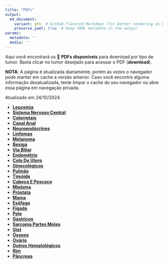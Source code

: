 ```yaml
---
title: "PDFs"
output: 
  md_document:
    variant: gfm  # GitHub-flavored Markdown (for better rendering on GitHub)
    preserve_yaml: true  # Keep YAML metadata in the output
params:
  metadata: ''
  media: ''
---
```


Aqui você encontrará os 📝 **PDFs disponíveis** para download por tipo
de tumor. Basta clicar no tumor desejado para acessar o PDF
(**download**).

**NOTA**: A página é atualizada diariamente, porém as vezes o navegador
pode manter em cache a versão anterior. Caso você encontre alguma
informação desatualizada, tente limpar o cache do seu navegador ou abre
essa página em navegação privada.

Atualizado em 24/10/2024.

- [**Leucemia**](https://coeoralmeds-e768.restdb.io/media/6719f3e4f63b80480003c68f?download=true)
- [**Sistema Nervoso
  Central**](https://coeoralmeds-e768.restdb.io/media/6719f3e5f63b80480003c691?download=true)
- [**Colorretais**](https://coeoralmeds-e768.restdb.io/media/6719f3e7f63b80480003c697?download=true)
- [**Canal
  Anal**](https://coeoralmeds-e768.restdb.io/media/6719f3e9f63b80480003c699?download=true)
- [**Neuroendócrinos**](https://coeoralmeds-e768.restdb.io/media/6719f3eaf63b80480003c69b?download=true)
- [**Linfomas**](https://coeoralmeds-e768.restdb.io/media/6719f3ebf63b80480003c69d?download=true)
- [**Melanoma**](https://coeoralmeds-e768.restdb.io/media/6719f3ecf63b80480003c69f?download=true)
- [**Bexiga**](https://coeoralmeds-e768.restdb.io/media/6719f3edf63b80480003c6a1?download=true)
- [**Via
  Biliar**](https://coeoralmeds-e768.restdb.io/media/6719f3eef63b80480003c6a3?download=true)
- [**Endométrio**](https://coeoralmeds-e768.restdb.io/media/6719f3eff63b80480003c6a5?download=true)
- [**Colo De
  Útero**](https://coeoralmeds-e768.restdb.io/media/6719f3f1f63b80480003c6a7?download=true)
- [**Ginecológicos**](https://coeoralmeds-e768.restdb.io/media/6719f3f2f63b80480003c6a9?download=true)
- [**Pulmão**](https://coeoralmeds-e768.restdb.io/media/6719f3f3f63b80480003c6ac?download=true)
- [**Tireóide**](https://coeoralmeds-e768.restdb.io/media/6719f3f6f63b80480003c6af?download=true)
- [**Cabeça E
  Pescoço**](https://coeoralmeds-e768.restdb.io/media/6719f3f7f63b80480003c6b1?download=true)
- [**Mieloma**](https://coeoralmeds-e768.restdb.io/media/6719f3f8f63b80480003c6b3?download=true)
- [**Próstata**](https://coeoralmeds-e768.restdb.io/media/6719f3f9f63b80480003c6b5?download=true)
- [**Mama**](https://coeoralmeds-e768.restdb.io/media/6719f3fbf63b80480003c6b9?download=true)
- [**Esôfago**](https://coeoralmeds-e768.restdb.io/media/6719f3fdf63b80480003c6bb?download=true)
- [**Fígado**](https://coeoralmeds-e768.restdb.io/media/6719f3fef63b80480003c6be?download=true)
- [**Pele**](https://coeoralmeds-e768.restdb.io/media/6719f3fff63b80480003c6bf?download=true)
- [**Gástricos**](https://coeoralmeds-e768.restdb.io/media/6719f400f63b80480003c6c1?download=true)
- [**Sarcoma Partes
  Moles**](https://coeoralmeds-e768.restdb.io/media/6719f401f63b80480003c6c3?download=true)
- [**Gist**](https://coeoralmeds-e768.restdb.io/media/6719f402f63b80480003c6c5?download=true)
- [**Ósseos**](https://coeoralmeds-e768.restdb.io/media/6719f403f63b80480003c6c7?download=true)
- [**Ovário**](https://coeoralmeds-e768.restdb.io/media/6719f405f63b80480003c6c9?download=true)
- [**Outros
  Hematológicos**](https://coeoralmeds-e768.restdb.io/media/6719f406f63b80480003c6cb?download=true)
- [**Rim**](https://coeoralmeds-e768.restdb.io/media/6719f407f63b80480003c6cd?download=true)
- [**Pâncreas**](https://coeoralmeds-e768.restdb.io/media/6719f408f63b80480003c6cf?download=true)
